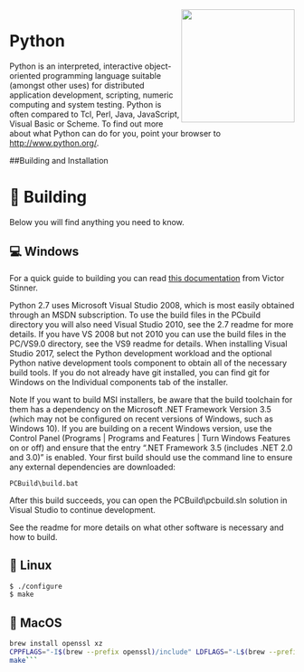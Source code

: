 <img src="https://cdn.freebiesupply.com/logos/large/2x/python-5-logo-svg-vector.svg" align="right" width="200"/>

# Python

Python is an interpreted, interactive object-oriented programming
language suitable (amongst other uses) for distributed application
development, scripting, numeric computing and system testing.  Python
is often compared to Tcl, Perl, Java, JavaScript, Visual Basic or
Scheme.  To find out more about what Python can do for you, point your
browser to http://www.python.org/.

##Building and Installation

# 🔨 Building
Below you will find anything you need to know.

## 💻 Windows

For a quick guide to building you can read [this documentation](https://cpython-core-tutorial.readthedocs.io/en/latest/build_cpython_windows.html) from Victor Stinner.

Python 2.7 uses Microsoft Visual Studio 2008, which is most easily obtained through an MSDN subscription. To use the build files in the PCbuild directory you will also need Visual Studio 2010, see the 2.7 readme for more details. If you have VS 2008 but not 2010 you can use the build files in the PC/VS9.0 directory, see the VS9 readme for details.
When installing Visual Studio 2017, select the Python development workload and the optional Python native development tools component to obtain all of the necessary build tools. If you do not already have git installed, you can find git for Windows on the Individual components tab of the installer.

Note If you want to build MSI installers, be aware that the build toolchain for them has a dependency on the Microsoft .NET Framework Version 3.5 (which may not be configured on recent versions of Windows, such as Windows 10). If you are building on a recent Windows version, use the Control Panel (Programs | Programs and Features | Turn Windows Features on or off) and ensure that the entry “.NET Framework 3.5 (includes .NET 2.0 and 3.0)” is enabled.
Your first build should use the command line to ensure any external dependencies are downloaded:

```PCBuild\build.bat```

After this build succeeds, you can open the PCBuild\pcbuild.sln solution in Visual Studio to continue development.

See the readme for more details on what other software is necessary and how to build.

## 🐧 Linux

```bash
$ ./configure
$ make
```

## 🍎 MacOS

```bash
brew install openssl xz
CPPFLAGS="-I$(brew --prefix openssl)/include" LDFLAGS="-L$(brew --prefix openssl)/lib" MACOSX_DEPLOYMENT_TARGET=10.6 ./configure
make```
